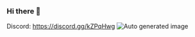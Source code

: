 ### Hi there 👋

Discord: https://discord.gg/kZPqHwg
![Auto generated image](https://raw.githubusercontent.com/NDevTK/NDevTK/master/bg.png)
